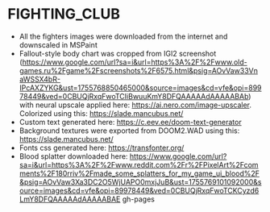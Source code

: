 # FIGHTING_CLUB

- All the fighters images were downloaded from the internet and downscaled in MSPaint
- Fallout-style body chart was cropped from IGI2 screenshot (https://www.google.com/url?sa=i&url=https%3A%2F%2Fwww.old-games.ru%2Fgame%2Fscreenshots%2F6575.html&psig=AOvVaw33VnaWSSX4bR-IPcAXZYKG&ust=1755768850465000&source=images&cd=vfe&opi=89978449&ved=0CBUQjRxqFwoTCIiBwuuKmY8DFQAAAAAdAAAAABAb) with neural upscale applied here: https://ai.nero.com/image-upscaler. Colorized using this: https://slade.mancubus.net/
- Custom text generated here: https://c.eev.ee/doom-text-generator
- Background textures were exported from DOOM2.WAD using this: https://slade.mancubus.net/
- Fonts css generated here: https://transfonter.org/
- Blood splatter downloaded here: https://www.google.com/url?sa=i&url=https%3A%2F%2Fwww.reddit.com%2Fr%2FPixelArt%2Fcomments%2F180rriv%2Fmade_some_splatters_for_my_game_ui_blood%2F&psig=AOvVaw3Xa3DC2O5WjUAPO0mxjJuB&ust=1755769101092000&source=images&cd=vfe&opi=89978449&ved=0CBUQjRxqFwoTCKCyzd6LmY8DFQAAAAAdAAAAABAE
gh-pages
